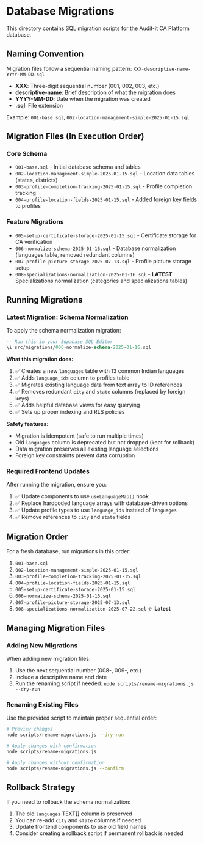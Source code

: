# Database Migrations

This directory contains SQL migration scripts for the Audit-it CA Platform database.

## Naming Convention

Migration files follow a sequential naming pattern: `XXX-descriptive-name-YYYY-MM-DD.sql`

- **XXX**: Three-digit sequential number (001, 002, 003, etc.)
- **descriptive-name**: Brief description of what the migration does
- **YYYY-MM-DD**: Date when the migration was created
- **.sql**: File extension

Example: `001-base.sql`, `002-location-management-simple-2025-01-15.sql`

## Migration Files (In Execution Order)

### Core Schema

- `001-base.sql` - Initial database schema and tables
- `002-location-management-simple-2025-01-15.sql` - Location data tables (states, districts)
- `003-profile-completion-tracking-2025-01-15.sql` - Profile completion tracking
- `004-profile-location-fields-2025-01-15.sql` - Added foreign key fields to profiles

### Feature Migrations

- `005-setup-certificate-storage-2025-01-15.sql` - Certificate storage for CA verification
- `006-normalize-schema-2025-01-16.sql` - Database normalization (languages table, removed redundant columns)
- `007-profile-picture-storage-2025-07-13.sql` - Profile picture storage setup
- `008-specializations-normalization-2025-01-16.sql` - **LATEST** Specializations normalization (categories and specializations tables)

## Running Migrations

### Latest Migration: Schema Normalization

To apply the schema normalization migration:

```sql
-- Run this in your Supabase SQL Editor
\i src/migrations/006-normalize-schema-2025-01-16.sql
```

**What this migration does:**

1. ✅ Creates a new `languages` table with 13 common Indian languages
2. ✅ Adds `language_ids` column to profiles table
3. ✅ Migrates existing language data from text array to ID references
4. ✅ Removes redundant `city` and `state` columns (replaced by foreign keys)
5. ✅ Adds helpful database views for easy querying
6. ✅ Sets up proper indexing and RLS policies

**Safety features:**

- Migration is idempotent (safe to run multiple times)
- Old `languages` column is deprecated but not dropped (kept for rollback)
- Data migration preserves all existing language selections
- Foreign key constraints prevent data corruption

### Required Frontend Updates

After running the migration, ensure you:

1. ✅ Update components to use `useLanguageMap()` hook
2. ✅ Replace hardcoded language arrays with database-driven options
3. ✅ Update profile types to use `language_ids` instead of `languages`
4. ✅ Remove references to `city` and `state` fields

## Migration Order

For a fresh database, run migrations in this order:

1. `001-base.sql`
2. `002-location-management-simple-2025-01-15.sql`
3. `003-profile-completion-tracking-2025-01-15.sql`
4. `004-profile-location-fields-2025-01-15.sql`
5. `005-setup-certificate-storage-2025-01-15.sql`
6. `006-normalize-schema-2025-01-16.sql`
7. `007-profile-picture-storage-2025-07-13.sql`
8. `008-specializations-normalization-2025-07-22.sql` ← **Latest**

## Managing Migration Files

### Adding New Migrations

When adding new migration files:

1. Use the next sequential number (008-, 009-, etc.)
2. Include a descriptive name and date
3. Run the renaming script if needed: `node scripts/rename-migrations.js --dry-run`

### Renaming Existing Files

Use the provided script to maintain proper sequential order:

```bash
# Preview changes
node scripts/rename-migrations.js --dry-run

# Apply changes with confirmation
node scripts/rename-migrations.js

# Apply changes without confirmation
node scripts/rename-migrations.js --confirm
```

## Rollback Strategy

If you need to rollback the schema normalization:

1. The old `languages` TEXT[] column is preserved
2. You can re-add `city` and `state` columns if needed
3. Update frontend components to use old field names
4. Consider creating a rollback script if permanent rollback is needed
